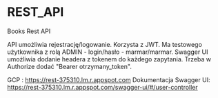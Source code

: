 # REST_API
Books Rest API

API umożliwia rejestrację/logowanie. Korzysta z JWT. 
Ma testowego użytkownika z rolą ADMIN - login/hasło - marmar/marmar.
Swagger UI umożliwia dodanie headera z tokenem do każdego zapytania. Trzeba w Authorize dodać "Bearer otrzymany_token".

GCP : https://rest-375310.lm.r.appspot.com
Dokumentacja Swagger UI: https://rest-375310.lm.r.appspot.com/swagger-ui/#/user-controller

